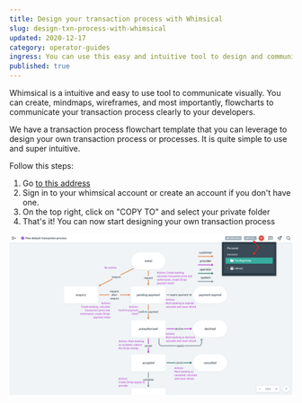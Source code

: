 ```yaml
---
title: Design your transaction process with Whimsical
slug: design-txn-process-with-whimsical
updated: 2020-12-17
category: operator-guides
ingress: You can use this easy and intuitive tool to design and communicate your transaction process. 
published: true
---
```


Whimsical is a intuitive and easy to use tool to communicate visually. You can create, mindmaps, wireframes, and most importantly, flowcharts to communicate your transaction process clearly to your developers. 

We have a transaction process flowchart template that you can leverage to design your own transaction process or processes. It is quite simple to use and super intuitive. 

Follow this steps: 

1. Go [to this address](https://whimsical.com/flex-default-transaction-process-GDRUyuF7M5nMSte6rfwNuc)
2. Sign in to your whimsical account or create an account if you don't have one. 
3. On the top right, click on "COPY TO" and select your private folder
4. That's it! You can now start designing your own transaction process

![How to copy the project](./copy-whimsical-project.png)